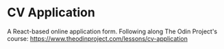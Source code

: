 # CV Application

A React-based online application form. Following along The Odin Project's course: https://www.theodinproject.com/lessons/cv-application
